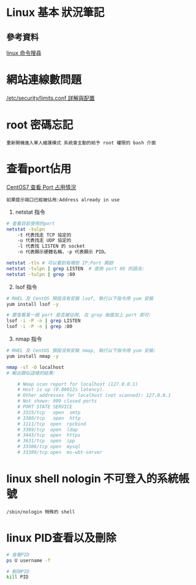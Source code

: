 # Linux 基本 狀況筆記

## 參考資料

[linux 命令搜尋](https://wangchujiang.com/linux-command/)


# 網站連線數問題

[/etc/security/limits.conf 詳解與配置](https://www.itread01.com/content/1575187502.html)

# root 密碼忘記

```
重新開機進入單人維護模式 系統會主動的給予 root 權限的 bash 介面
```

# 查看port佔用

[CentOS7 查看 Port 占用情況](http://weng-weiling.blogspot.com/2017/05/centos7-port.html)

```
如果提示端口已經被佔用:Address already in use
```

1. netstat 指令

```bash
# 查看目前使用的port
netstat -tulpn
	-t 代表找走 TCP 協定的
	-u 代表找走 UDP 協定的
	-l 代表找 LISTEN 的 socket
	-n 代表顯示硬體名稱，-p 代表顯示 PID。

netstat -tln # 可以看到有哪些 IP:Port 開啟
netstat -tulpn | grep LISTEN  # 查詢 port 80 的語法:
netstat -tulpn | grep :80
```

2. lsof 指令

```bash
# RHEL 及 CentOS 預設沒有安裝 lsof, 執行以下指令用 yum 安裝
yum install lsof -y

# 要查看某一個 port 是否被佔用, 在 grep 後面加上 port 即可:
lsof -i -P -n | grep LISTEN
lsof -i -P -n | grep :80
```

3. nmap 指令

```bash
# RHEL 及 CentOS 預設沒有安裝 nmap, 執行以下指令用 yum 安裝:
yum install nmap -y

nmap -sT -O localhost
# 輸出類似這樣的結果:

	# Nmap scan report for localhost (127.0.0.1)
	# Host is up (0.00012s latency).
	# Other addresses for localhost (not scanned): 127.0.0.1
	# Not shown: 999 closed ports
	# PORT STATE SERVICE
	# 3325/tcp   open  smtp
	# 3380/tcp   open  http
	# 1111/tcp  open  rpcbind
	# 3389/tcp  open  ldap
	# 3443/tcp  open  https
	# 3631/tcp  open  ipp
	# 33306/tcp open  mysql
	# 33389/tcp open  ms-wbt-server
```

# linux shell nologin 不可登入的系統帳號

```
/sbin/nologin 特殊的 shell
```

# linux PID查看以及刪除

```bash
# 查看PID
ps U username -f

# 刪除PID
kill PID
```